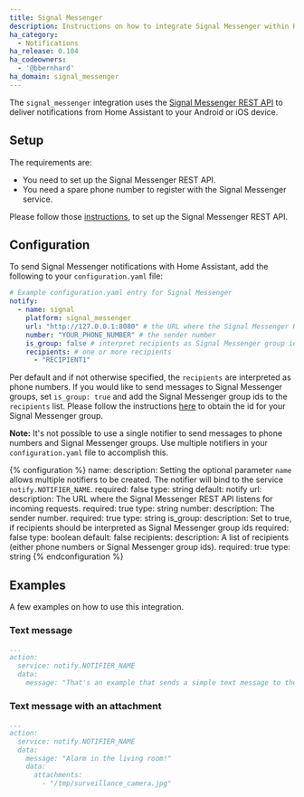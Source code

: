 ```yaml
---
title: Signal Messenger
description: Instructions on how to integrate Signal Messenger within Home Assistant.
ha_category:
  - Notifications
ha_release: 0.104
ha_codeowners:
  - '@bbernhard'
ha_domain: signal_messenger
---
```


The `signal_messenger` integration uses the [Signal Messenger REST API](https://github.com/bbernhard/signal-cli-rest-api) to deliver notifications from Home Assistant to your Android or iOS device.

## Setup
 
The requirements are:

- You need to set up the Signal Messenger REST API. 
- You need a spare phone number to register with the Signal Messenger service. 


Please follow those [instructions](https://github.com/bbernhard/signal-cli-rest-api/blob/master/doc/HOMEASSISTANT.md), to set up the Signal Messenger REST API. 


## Configuration

To send Signal Messenger notifications with Home Assistant, add the following to your `configuration.yaml` file:

```yaml
# Example configuration.yaml entry for Signal Messenger 
notify:
  - name: signal
    platform: signal_messenger
    url: "http://127.0.0.1:8080" # the URL where the Signal Messenger REST API is listening 
    number: "YOUR_PHONE_NUMBER" # the sender number
    is_group: false # interpret recipients as Signal Messenger group ids
    recipients: # one or more recipients
      - "RECIPIENT1"
```

Per default and if not otherwise specified, the `recipients` are interpreted as phone numbers. If you would like to send messages to Signal Messenger groups, 
set `is_group: true` and add the Signal Messenger group ids to the `recipients` list. Please follow the instructions [here]( https://github.com/bbernhard/signal-cli-rest-api/blob/master/doc/HOMEASSISTANT.md) to obtain the id for your Signal Messenger group. 

**Note:** It's not possible to use a single notifier to send messages to phone numbers and Signal Messenger groups. Use multiple notifiers in your `configuration.yaml` file to accomplish this. 

{% configuration %}
name:
  description: Setting the optional parameter `name` allows multiple notifiers to be created. The notifier will bind to the service `notify.NOTIFIER_NAME`.
  required: false
  type: string
  default: notify
url:
  description: The URL where the Signal Messenger REST API listens for incoming requests. 
  required: true
  type: string
number:
  description: The sender number.
  required: true
  type: string
is_group:
  description: Set to true, if recipients should be interpreted as Signal Messenger group ids 
  required: false
  type: boolean
  default: false
recipients:
  description: A list of recipients (either phone numbers or Signal Messenger group ids).
  required: true
  type: string
{% endconfiguration %}

## Examples

A few examples on how to use this integration.

### Text message

```yaml
...
action:
  service: notify.NOTIFIER_NAME
  data:
    message: "That's an example that sends a simple text message to the recipients specified in the configuration.yaml"
```

### Text message with an attachment

```yaml
...
action:
  service: notify.NOTIFIER_NAME
  data:
    message: "Alarm in the living room!"
    data:
      attachments:
        - "/tmp/surveillance_camera.jpg"
```
